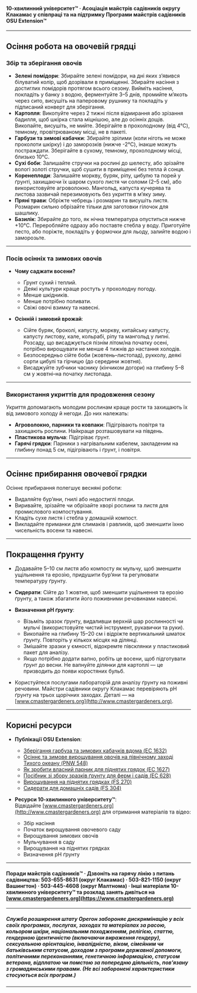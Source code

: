 #### 10-хвилинний університет™ · Асоціація майстрів садівників округу Клакамас у співпраці та на підтримку Програми майстрів садівників OSU Extension™

---

## Осіння робота на овочевій грядці

### Збір та зберігання овочів

- **Зелені помідори**: Збирайте зелені помідори, на дні яких з’явився білуватий колір, щоб дозрівали в приміщенні. Збирайте насіння з достиглих помідорів протягом всього сезону. Вийміть насіння, покладіть у банку з водою, ферментуйте 3–5 днів, промийте м’якоть через сито, висушіть на паперовому рушнику та покладіть у підписаний конверт для зберігання.
- **Картопля**: Викопуйте через 2 тижні після відмирання або зрізання бадилля, щоб шкірка стала міцнішою, але до осінніх дощів. Викопайте, висушіть, не мийте. Зберігайте в прохолодному (від 4°C), темному, провітрюваному місці, не в пакеті.
- **Гарбузи та зимові кабачки**: Збирайте зрілими (коли ніготь не може проколоти шкірку) і до заморозків (нижче -2°C), інакше можуть постраждати. Зберігайте в сухому, темному, прохолодному місці, близько 10°C.
- **Сухі боби**: Залишайте стручки на рослині до шелесту, або зрізайте вологі золоті стручки, щоб сушити в приміщенні без тепла й сонця.
- **Коренеплоди**: Залишайте моркву, буряк, ріпу, цибулю та порей у ґрунті, захищаючи їх шаром сухого листя чи соломи (2–5 см), або використовуйте агроволокно. Мангольд, капуста кучерява та листова зазвичай перезимовують без укриття в м’яку зиму.
- **Пряні трави**: Обріжте чебрець і розмарин та висушіть листя. Розмарин сильно обрізайте тільки для заготовки гілочок для шашлику.
- **Базилік**: Збирайте до того, як нічна температура опуститься нижче +10°C. Переробляйте одразу або поставте стебла у воду. Приготуйте песто, або поріжте, покладіть у формочки для льоду, залийте водою і заморозьте.

---

### Посів осінніх та зимових овочів

- **Чому саджати восени?**
  - Ґрунт сухий і теплий.
  - Деякі культури краще ростуть у прохолодну погоду.
  - Менше шкідників.
  - Менше потрібно поливати.
  - Свіжі овочі взимку та навесні.

- **Осінній і зимовий врожай**:
  - Сійте буряк, броколі, капусту, моркву, китайську капусту, капусту листову, кале, кольрабі, ріпу та мангольд у липні. Розсаду, що висаджується пізнім літом/на початку осені, потрібно вирощувати не менше 4 тижнів до настання холодів.
  - Безпосередньо сійте боби (жовтень–листопад), рукколу, деякі сорти цибулі та гірчицю (до середини жовтня).
  - Висаджуйте зубчики часнику (кінчиком догори) на глибину 5–8 см у жовтні–на початку листопада.

---

### Використання укриттів для продовження сезону

Укриття допомагають молодим рослинам краще рости та захищають їх від зимового холоду й негоди. До них належать:

- **Агроволокно, парники та ковпаки**: Підігрівають повітря та захищають рослини. Найкраще розташовувати на південь.
- **Пластикова мульча**: Підігріває ґрунт.
- **Гарячі грядки**: Парники з нагрівальним кабелем, закладеним на глибину понад 5 см, підігрівають і ґрунт, і повітря.

---

## Осіннє прибирання овочевої грядки

Осіннє прибирання полегшує весняні роботи:

- Видаляйте бур’яни, гнилі або недостиглі плоди.
- Виривайте, зрізайте чи обрізайте хворі рослини та листя для промислового компостування.
- Кладіть сухе листя і стебла у домашній компост.
- Викладайте приманки для слимаків і равликів, щоб зменшити їхню чисельність восени та навесні.

---

## Покращення ґрунту

- Додавайте 5–10 см листя або компосту як мульчу, щоб зменшити ущільнення та ерозію, придушити бур’яни та регулювати температуру ґрунту.
- **Сидерати**: Сійте до 1 жовтня, щоб зменшити ущільнення та ерозію ґрунту, а також збагатити його поживними речовинами навесні.
- **Визначення pH ґрунту**:
  - Візьміть зразок ґрунту, видаливши верхній шар рослинності чи мульчі (використовуйте чистий інструмент, рукавички та руки).
  - Викопайте на глибину 15–20 см і відріжте вертикальний шматок ґрунту. Повторіть у кількох місцях на ділянці.
  - Змішайте зразки у ємності, відокремте півсклянки у пластиковий пакет для аналізу.
  - Якщо потрібно додати вапно, робіть це восени, щоб підготувати ґрунт до весни. Не вапнуйте ділянки для картоплі — це призводить до появи коростяних бульб.

- Користуйтеся послугами лабораторій для аналізу ґрунту на поживні речовини. Майстри садівники округу Клакамас перевіряють pH ґрунту на трьох щорічних заходах. Деталі — на [www.cmastergardeners.org](http://www.cmastergardeners.org).

---

## Корисні ресурси

- **Публікації OSU Extension**:
  - [Зберігання гарбуза та зимових кабачків вдома (EC 1632)](https://catalog.extension.oregonstate.edu/ec1632)
  - [Осіннє та зимове вирощування овочів на північному заході Тихого океану (PNW 548)](https://catalog.extension.oregonstate.edu/pnw548)
  - [Як зробити власний парник для піднятих грядок (EC 1627)](https://catalog.extension.oregonstate.edu/ec1627)
  - [Посібник зі збору зразків ґрунту для ферм і садів (EC 628)](https://catalog.extension.oregonstate.edu/ec628)
  - [Вирощування на піднятих грядках (FS 270)](https://catalog.extension.oregonstate.edu/fs270)
  - [Сидерати для домашніх садів (FS 304)](https://catalog.extension.oregonstate.edu/fs304)

- **Ресурси 10-хвилинного університету™**:  
  Відвідайте [www.cmastergardeners.org](http://www.cmastergardeners.org) для отримання матеріалів та відео:
  - Збір насіння
  - Початок вирощування овочевого саду
  - Вирощування зимових овочів
  - Мульчування в саду
  - Вирощування на піднятих грядках
  - Визначення pH ґрунту

---

#### Поради майстрів садівників™ · Дзвоніть на гарячу лінію з питань садівництва: 503-655-8631 (округ Клакамас) · 503-821-1150 (округ Вашингтон) · 503-445-4608 (округ Малтнома) · Інші матеріали 10-хвилинного університету™ та розклад занять дивіться на [www.cmastergardeners.org](https://www.cmastergardeners.org)

---

##### Служба розширення штату Орегон забороняє дискримінацію у всіх своїх програмах, послугах, заходах та матеріалах за расою, кольором шкіри, національним походженням, релігією, статтю, гендерною ідентичністю (включаючи вираження гендеру), сексуальною орієнтацією, інвалідністю, віком, сімейним чи батьківським статусом, доходом з програми державної допомоги, політичними переконаннями, генетичною інформацією, статусом ветерана, відплатою чи помстою за попередню діяльність, пов’язану з громадянськими правами. (Не всі заборонені характеристики стосуються всіх програм.)
---